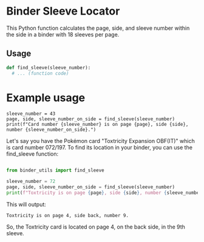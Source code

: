 # Binder Sleeve Locator

This Python function calculates the page, side, and sleeve number within the side in a binder with 18 sleeves per page.

## Usage

```python
def find_sleeve(sleeve_number):
  # ... (function code)
```

# Example usage
```
sleeve_number = 43
page, side, sleeve_number_on_side = find_sleeve(sleeve_number)
print(f"Card number {sleeve_number} is on page {page}, side {side}, number {sleeve_number_on_side}.")
```

Let's say you have the Pokémon card "Toxtricity Expansion OBF(IT)" which is card number 072/197. To find its location in your binder, you can use the find_sleeve function:
```Python

from binder_utils import find_sleeve

sleeve_number = 72
page, side, sleeve_number_on_side = find_sleeve(sleeve_number)
print(f"Toxtricity is on page {page}, side {side}, number {sleeve_number_on_side}.")
```

This will output:
```
Toxtricity is on page 4, side back, number 9.
``` 

So, the Toxtricity card is located on page 4, on the back side, in the 9th sleeve.
